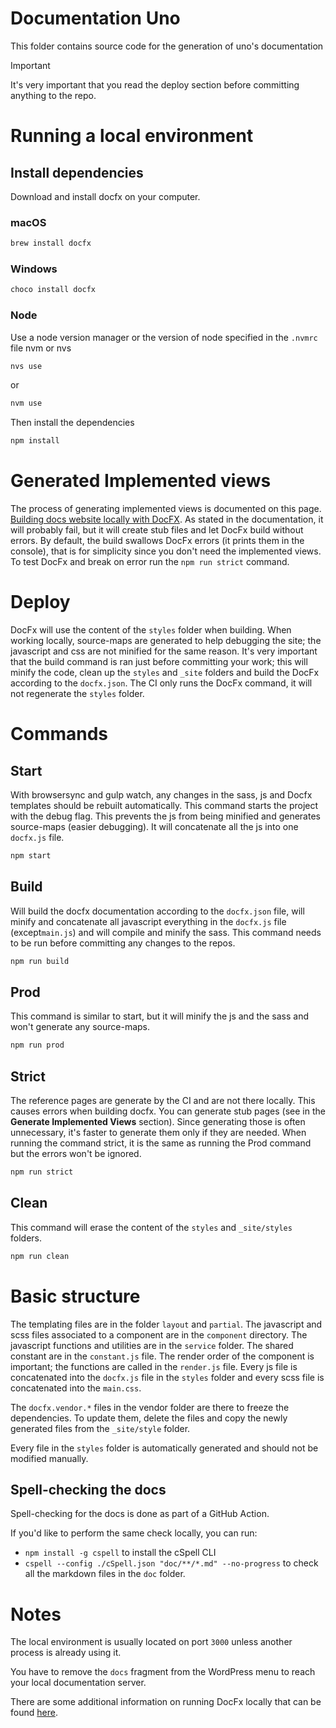 # Documentation Uno

This folder contains source code for the generation of uno's documentation

> [!IMPORTANT]
> It's very important that you read the deploy section before committing anything to the repo.

# Running a local environment

## Install dependencies

Download and install docfx on your computer.

### macOS

```cmd
brew install docfx
```

### Windows

```cmd
choco install docfx
```

### Node

Use a node version manager or the version of node specified in the `.nvmrc` file nvm or nvs

```cmd
nvs use
```

or

```cmd
nvm use
```

Then install the dependencies

```cmd
npm install
```

# Generated Implemented views

The process of generating implemented views is documented on this page. [Building docs website locally with DocFX](https://platform.uno/docs/articles/uno-development/docfx.html?tabs=tabid-1#building-docs-website-locally-with-docfx).
As stated in the documentation, it will probably fail, but it will create stub files and let DocFx build without errors.
By default, the build swallows DocFx errors (it prints them in the console), that is for simplicity since you don't need
the implemented views. To test DocFx and break on error run the `npm run strict` command.

# Deploy

DocFx will use the content of the `styles` folder when building. When working locally, source-maps are generated to help
debugging the site; the javascript and css are not minified for the same reason. It's very important that the
build command is ran just before committing your work; this will minify the code, clean up the `styles` and `_site`
folders and build the DocFx according to the `docfx.json`. The CI only runs the DocFx command, it will not regenerate
the `styles` folder.

# Commands

## Start

With browsersync and gulp watch, any changes in the sass, js and Docfx templates should be rebuilt automatically.
This command starts the project with the debug flag. This prevents the js from being minified and generates source-maps
(easier debugging). It will concatenate all the js into one `docfx.js` file.

```cmd
npm start
```

## Build

Will build the docfx documentation according to the `docfx.json` file, will minify and concatenate all javascript
everything in the `docfx.js` file (except`main.js`) and will compile and minify the sass. This command needs to be run
before committing any changes to the repos.

```cmd
npm run build
```

## Prod

This command is similar to start, but it will minify the js and the sass and won't generate any source-maps.

```cmd
npm run prod
```

## Strict

The reference pages are generate by the CI and are not there locally. This causes errors when building docfx. You can
generate stub pages (see in the **Generate Implemented Views** section). Since generating those is often unnecessary, it's
faster to generate them only if they are needed. When running the command strict, it is the same as running the Prod
command but the errors won't be ignored.

```cmd
npm run strict
```

## Clean

This command will erase the content of the `styles` and `_site/styles` folders.

```cmd
npm run clean
```

# Basic structure

The templating files are in the folder `layout` and `partial`. The javascript and scss files associated to a component
are in the `component` directory. The javascript functions and utilities are in the `service` folder. The shared constant
are in the `constant.js` file. The render order of the component is important; the functions are called in the `render.js`
file. Every js file is concatenated into the `docfx.js` file in the `styles` folder and every scss file is concatenated into
the `main.css`.

The `docfx.vendor.*` files in the vendor folder are there to freeze the dependencies. To update them, delete the files
and copy the newly generated files from the `_site/style` folder.

Every file in the `styles` folder is automatically generated and should not be modified manually.

## Spell-checking the docs

Spell-checking for the docs is done as part of a GitHub Action.

If you'd like to perform the same check locally, you can run:

* `npm install -g cspell` to install the cSpell CLI
* `cspell --config ./cSpell.json "doc/**/*.md" --no-progress` to check all the markdown files in the `doc` folder.

# Notes

The local environment is usually located on port `3000` unless another process is already using it.

You have to remove the `docs` fragment from the WordPress menu to reach your local documentation server.

There are some additional information on running DocFx locally that can be found [here](https://platform.uno/docs/articles/uno-development/docfx.html?tabs=tabid-1).
